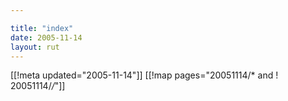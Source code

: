 ```yaml
---

title: "index"
date: 2005-11-14
layout: rut
---
```


[[!meta updated="2005-11-14"]]
[[!map pages="20051114/* and ! 20051114/*/*"]]
